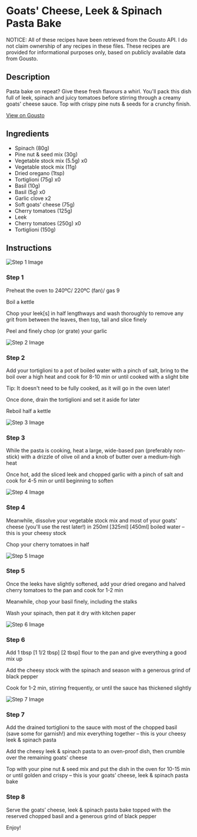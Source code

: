 # Goats' Cheese, Leek & Spinach Pasta Bake

NOTICE: All of these recipes have been retrieved from the Gousto API. I do not claim ownership of any recipes in these files. These recipes are provided for informational purposes only, based on publicly available data from Gousto.

## Description

Pasta bake on repeat? Give these fresh flavours a whirl. You'll pack this dish full of leek, spinach and juicy tomatoes before stirring through a creamy goats' cheese sauce. Top with crispy pine nuts & seeds for a crunchy finish. 

[View on Gousto](https://www.gousto.co.uk/recipes/cookbook/goats-cheese-leek-spinach-pasta-bake)

## Ingredients

- Spinach (80g)
- Pine nut & seed mix (30g)
- Vegetable stock mix (5.5g) x0
- Vegetable stock mix (11g)
- Dried oregano (1tsp)
- Tortiglioni (75g) x0
- Basil (10g)
- Basil (5g) x0
- Garlic clove x2
- Soft goats' cheese (75g)
- Cherry tomatoes (125g)
- Leek
- Cherry tomatoes (250g) x0
- Tortiglioni (150g)

## Instructions

![Step 1 Image](https://production-media.gousto.co.uk/cms/recipe-step-image/step-1-copy-2-1644839529166-x200.jpg)

### Step 1

Preheat the oven to 240ºC/ 220ºC (fan)/ gas 9

Boil a kettle

Chop your leek[s]<span class="text-danger"> </span>in half lengthways and wash thoroughly to remove any grit from between the leaves, then top, tail and slice finely

Peel and finely chop (or grate) your garlic

![Step 2 Image](https://production-media.gousto.co.uk/cms/recipe-step-image/step-2-copy-2-1644839541266-x200.jpg)

### Step 2

Add your tortiglioni to a pot of boiled water with a pinch of salt, bring to the boil over a high heat and cook for 8-10 min or until cooked with a slight bite

Tip: It doesn't need to be fully cooked, as it will go in the oven later!

Once done, drain the tortiglioni and set it aside for later

Reboil half a kettle

![Step 3 Image](https://production-media.gousto.co.uk/cms/recipe-step-image/step-3-copy-2-1644839552626-x200.jpg)

### Step 3

While the pasta is cooking, heat a large, wide-based pan (preferably non-stick) with a drizzle of olive oil and a knob of butter over a medium-high heat

Once hot, add the sliced leek and chopped garlic with a pinch of salt and cook for 4-5 min or until beginning to soften

![Step 4 Image](https://production-media.gousto.co.uk/cms/recipe-step-image/step-4-copy-2-1644839578091-x200.jpg)

### Step 4

Meanwhile, dissolve your vegetable stock mix and most of your goats' cheese (you'll use the rest later!) in 250ml <span class="text-purple">[325ml]</span> <span class="text-danger">[450ml] </span>boiled water – this is your cheesy stock

Chop your cherry tomatoes in half

![Step 5 Image](https://production-media.gousto.co.uk/cms/recipe-step-image/step-5-copy-2-1644839594073-x200.jpg)

### Step 5

Once the leeks have slightly softened, add your dried oregano and halved cherry tomatoes to the pan and cook for 1-2 min

Meanwhile, chop your basil finely, including the stalks

Wash your spinach, then pat it dry with kitchen paper

![Step 6 Image](https://production-media.gousto.co.uk/cms/recipe-step-image/step-6-copy-2-1644839624617-x200.jpg)

### Step 6

Add 1 tbsp <span class="text-purple">[1 1/2 tbsp]</span> <span class="text-danger">[2 tbsp]</span> flour to the pan and give everything a good mix up

Add the cheesy stock with the spinach and season with a generous grind of black pepper

Cook for 1-2 min, stirring frequently, or until the sauce has thickened slightly

![Step 7 Image](https://production-media.gousto.co.uk/cms/recipe-step-image/step-7-copy-2-1644839677359-x200.jpg)

### Step 7

Add the drained tortiglioni to the sauce with most of the chopped basil (save some for garnish!) and mix everything together – this is your cheesy leek & spinach pasta

Add the cheesy leek & spinach pasta to an oven-proof dish, then crumble over the remaining goats' cheese

Top with your pine nut & seed mix and put the dish in the oven for 10-15 min or until golden and crispy – this is your goats’ cheese, leek & spinach pasta bake

### Step 8

Serve the goats’ cheese, leek & spinach pasta bake topped with the reserved chopped basil and a generous grind of black pepper

Enjoy!

